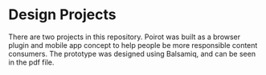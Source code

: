 # Design Projects
There are two projects in this repository. Poirot was built as a browser plugin and mobile app concept to help people be more responsible content consumers. The prototype was designed using Balsamiq, and can be seen in the pdf file. 
